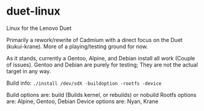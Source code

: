 # duet-linux
Linux for the Lenovo Duet

Primarily a rework/rewrite of Cadmium with a direct focus on the Duet (kukui-krane). More of a playing/testing ground for now.

As it stands, currently a Gentoo, Alpine, and Debian install all work (Couple of issues). Gentoo and Debian are purely for testing; They are not the actual target in any way.

Build info: ``./install /dev/sdX -buildoption -rootfs -device``

Build options are: build (Builds kernel, or rebuilds) or nobuild
Rootfs options are: Alpine, Gentoo, Debian
Device options are: Nyan, Krane
